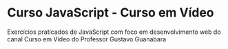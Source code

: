# Curso JavaScript - Curso em Vídeo

Exercícios praticados de JavaScript com foco em desenvolvimento web do canal Curso em Vídeo do Professor Gustavo Guanabara
